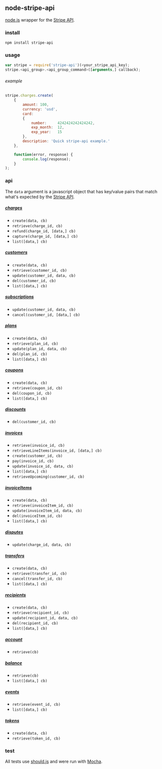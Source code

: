 ## node-stripe-api

[node.js](http://nodejs.org) wrapper for the [Stripe API](https://stripe.com/docs/api).


### install

    npm install stripe-api


### usage

```javascript
var stripe = require('stripe-api')(<your_stripe_api_key);
stripe.<api_group>.<api_group_command>([arguments,] callback);
```

###### example

```javascript
stripe.charges.create(
    {
        amount: 100,
        currency: 'usd',
        card:
        {
            number:     4242424242424242,
            exp_month:  12,
            exp_year:   15
        },
        description: 'Quick stripe-api example.'
    },

    function(error, response) {
        console.log(response);
    }
);
```


### api

The `data` argument is a javascript object that has key/value pairs that match what's expected by the [Stripe API](https://stripe.com/docs/api).


##### [charges](https://stripe.com/docs/api#charges)

* `create(data, cb)`
* `retrieve(charge_id, cb)`
* `refund(charge_id, [data,] cb)`
* `capture(charge_id, [data,] cb)`
* `list([data,] cb)`


##### [customers](https://stripe.com/docs/api#customers)

* `create(data, cb)`
* `retrieve(customer_id, cb)`
* `update(customer_id, data, cb)`
* `del(customer_id, cb)`
* `list([data,] cb)`


##### [subscriptions](https://stripe.com/docs/api#subscriptions)

* `update(customer_id, data, cb)`
* `cancel(customer_id, [data,] cb)`


##### [plans](https://stripe.com/docs/api#plans)

* `create(data, cb)`
* `retrieve(plan_id, cb)`
* `update(plan_id, data, cb)`
* `del(plan_id, cb)`
* `list([data,] cb)`


##### [coupons](https://stripe.com/docs/api#coupons)

* `create(data, cb)`
* `retrieve(coupon_id, cb)`
* `del(coupon_id, cb)`
* `list([data,] cb)`


##### [discounts](https://stripe.com/docs/api#discounts)

* `del(customer_id, cb)`


##### [invoices](https://stripe.com/docs/api#invoices)

* `retrieve(invoice_id, cb)`
* `retrieveLineItems(invoice_id, [data,] cb)`
* `create(customer_id, cb)`
* `pay(invoice_id, cb)`
* `update(invoice_id, data, cb)`
* `list([data,] cb)`
* `retrieveUpcoming(customer_id, cb)`


##### [invoiceItems](https://stripe.com/docs/api#invoiceitems)

* `create(data, cb)`
* `retrieve(invoiceItem_id, cb)`
* `update(invoiceItem_id, data, cb)`
* `del(invoiceItem_id, cb)`
* `list([data,] cb)`


##### [disputes](https://stripe.com/docs/api#disputes)

* `update(charge_id, data, cb)`


##### [transfers](https://stripe.com/docs/api#transfers)

* `create(data, cb)`
* `retrieve(transfer_id, cb)`
* `cancel(transfer_id, cb)`
* `list([data,] cb)`


##### [recipients](https://stripe.com/docs/api#recipients)

* `create(data, cb)`
* `retrieve(recipient_id, cb)`
* `update(recipient_id, data, cb)`
* `del(recipient_id, cb)`
* `list([data,] cb)`


##### [account](https://stripe.com/docs/api#account)

* `retrieve(cb)`


##### [balance](https://stripe.com/docs/api#balance)

* `retrieve(cb)`
* `list([data,] cb)`


##### [events](https://stripe.com/docs/api#events)

* `retrieve(event_id, cb)`
* `list([data,] cb)`


##### [tokens](https://stripe.com/docs/api#tokens)

* `create(data, cb)`
* `retrieve(token_id, cb)`



### test

All tests use [should.js](https://github.com/visionmedia/should.js/) and were run with [Mocha](http://visionmedia.github.io/mocha/).


